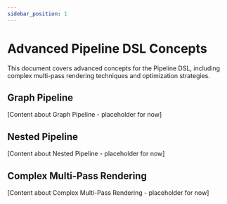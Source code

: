 ```yaml
---
sidebar_position: 1
---
```


# Advanced Pipeline DSL Concepts

This document covers advanced concepts for the Pipeline DSL, including complex multi-pass rendering techniques and optimization strategies.

## Graph Pipeline

[Content about Graph Pipeline - placeholder for now]

## Nested Pipeline

[Content about Nested Pipeline - placeholder for now]

## Complex Multi-Pass Rendering

[Content about Complex Multi-Pass Rendering - placeholder for now]